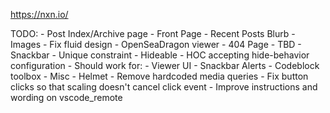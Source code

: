 https://nxn.io/

TODO:
    - Post Index/Archive page
    - Front Page
        - Recent Posts Blurb
        - Images
        - Fix fluid design
        - OpenSeaDragon viewer
    - 404 Page
        - TBD
    - Snackbar
        - Unique constraint
    - Hideable
        - HOC accepting hide-behavior configuration
            - Should work for:
                - Viewer UI
                - Snackbar Alerts
                - Codeblock toolbox
    - Misc
        - Helmet
        - Remove hardcoded media queries
        - Fix button clicks so that scaling doesn't cancel click event
        - Improve instructions and wording on vscode_remote